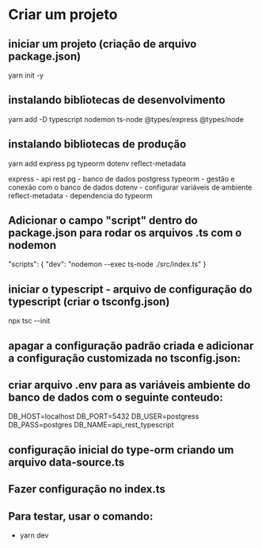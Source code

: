 # Criar um projeto

## iniciar um projeto (criação de arquivo package.json)
yarn init -y

## instalando bibliotecas de desenvolvimento
yarn add -D typescript nodemon ts-node @types/express @types/node

## instalando bibliotecas de produção
yarn add express pg typeorm dotenv reflect-metadata

express - api rest
pg - banco de dados postgress
typeorm - gestão e conexão com o banco de dados
dotenv - configurar variáveis de ambiente
reflect-metadata - dependencia do typeorm

## Adicionar o campo "script" dentro do package.json para rodar os arquivos .ts com o nodemon
"scripts": {
    "dev": "nodemon --exec ts-node ./src/index.ts"
  }

## iniciar o typescript - arquivo de configuração do typescript (criar o tsconfg.json) 
npx tsc --init

## apagar a configuração padrão criada e adicionar a configuração customizada no tsconfig.json:


## criar arquivo .env para as variáveis ambiente do banco de dados com o seguinte conteudo:
DB_HOST=localhost
DB_PORT=5432
DB_USER=postgress
DB_PASS=postgres
DB_NAME=api_rest_typescript


## configuração inicial do type-orm criando um arquivo data-source.ts

## Fazer configuração no index.ts

## Para testar, usar o comando:
 - yarn dev